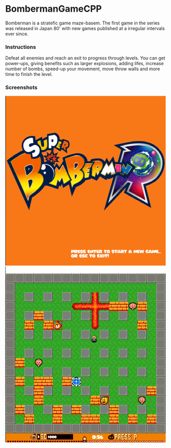 # BombermanGameCPP
 
 Bomberman is a stratefic game maze-basem. The first game in the series was released in Japan 80' with new games published at a irregular intervals ever since.
### Instructions

Defeat all enemies and reach an exit to progress through levels. You can get power-ups, giving benefits such as larger explosions, adding lifes, increase number of bombs, speed-up your  movement, move throw walls and more time to finish the level.

### Screenshots

![Image 1](/Preview/main.png)
![Image 1](/Preview/game.png)
